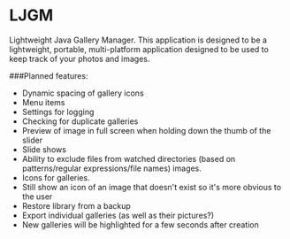 LJGM
====

Lightweight Java Gallery Manager. This application is designed to be a lightweight, portable, multi-platform application designed to be used to keep track of your photos and images.


###Planned features:

+ Dynamic spacing of gallery icons
+ Menu items
+ Settings for logging
+ Checking for duplicate galleries
+ Preview of image in full screen when holding down the thumb of the slider
+ Slide shows
+ Ability to exclude files from watched directories (based on patterns/regular expressions/file names) 	images.
+ Icons for galleries.
+ Still show an icon of an image that doesn't exist so it's more obvious to the user
+ Restore library from a backup
+ Export individual galleries (as well as their pictures?)
+ New galleries will be highlighted for a few seconds after creation
